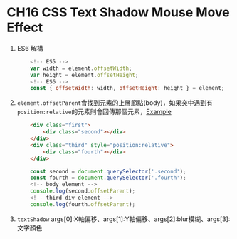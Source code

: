 **CH16 CSS Text Shadow Mouse Move Effect**
=============

1. ES6 解構
    ```javascript
        <!-- ES5 -->
        var width = element.offsetWidth;
        var height = element.offsetHeight;
        <!-- ES6 -->
        const { offsetWidth: width, offsetHeight: height } = element;
    ```
2. ```element.offsetParent```會找到元素的上層節點(body)，如果突中遇到有```position:relative```的元素則會回傳那個元素，[Example][]
    ```html
        <div class="first">
            <div class="second"></div>
        </div>
        <div class="third" style="position:relative">
            <div class="fourth"></div>        
        </div>
    ```
    ```javascript
        const second = document.querySelector('.second');
        const fourth = document.querySelector('.fourth');
        <!-- body element -->
        console.log(second.offsetParent);
        <!-- third div element -->
        console.log(fourth.offsetParent);
    ```
3. ```textShadow``` args[0]:X軸偏移、args[1]:Y軸偏移、args[2]:blur模糊、args[3]:文字顏色



[Example]:https://jsfiddle.net/Hsunight/kmgg62bc/
